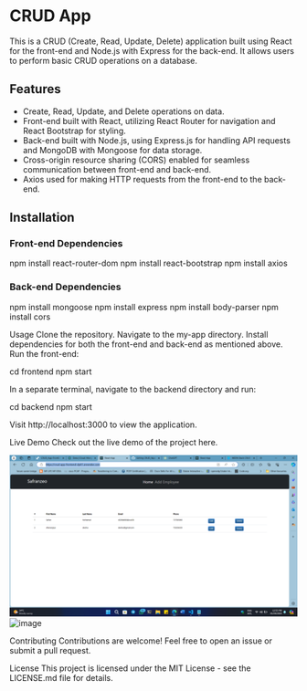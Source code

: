 # CRUD App

This is a CRUD (Create, Read, Update, Delete) application built using React for the front-end and Node.js with Express for the back-end. It allows users to perform basic CRUD operations on a database.

## Features

- Create, Read, Update, and Delete operations on data.
- Front-end built with React, utilizing React Router for navigation and React Bootstrap for styling.
- Back-end built with Node.js, using Express.js for handling API requests and MongoDB with Mongoose for data storage.
- Cross-origin resource sharing (CORS) enabled for seamless communication between front-end and back-end.
- Axios used for making HTTP requests from the front-end to the back-end.


## Installation

### Front-end Dependencies

npm install react-router-dom
npm install react-bootstrap
npm install axios

### Back-end Dependencies

npm install mongoose
npm install express
npm install body-parser
npm install cors


Usage
Clone the repository.
Navigate to the my-app directory.
Install dependencies for both the front-end and back-end as mentioned above.
Run the front-end:

cd frontend
npm start


In a separate terminal, navigate to the backend directory and run:

cd backend
npm start


Visit http://localhost:3000 to view the application.

Live Demo
Check out the live demo of the project here.

![image](https://github.com/QuantumCoderPro/CRUD_App/blob/master/Screenshot%20(1180).png)
![image](https://github.com/QuantumCoderPro/CRUD_App/assets/89980850/76009d2c-12a5-44c8-82a9-024dca656541)


Contributing
Contributions are welcome! Feel free to open an issue or submit a pull request.

License
This project is licensed under the MIT License - see the LICENSE.md file for details.
